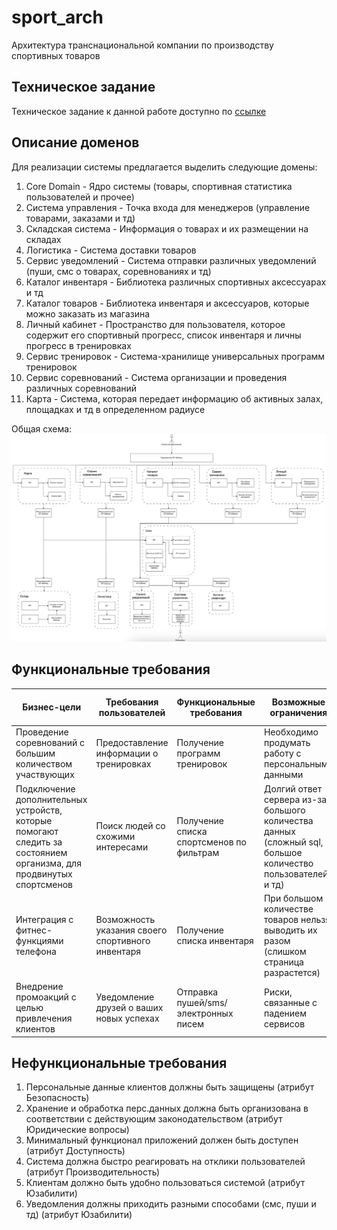 # sport_arch
Архитектура транснациональной компании по производству спортивных товаров

## Техническое задание
Техническое задание к данной работе доступно по [ссылке](/TechnicalTask/TechTask.md)

## Описание доменов
Для реализации системы предлагается выделить следующие домены:
1. Core Domain - Ядро системы (товары, спортивная статистика пользователей и прочее)
2. Система управления - Точка входа для менеджеров (управление товарами, заказами и тд)
3. Складская система - Информация о товарах и их размещении на складах
4. Логистика - Система доставки товаров
5. Сервис уведомлений - Система отправки различных уведомлений (пуши, смс о товарах, соревнованиях и тд)
6. Каталог инвентаря - Библиотека различных спортивных аксессуарах и тд
7. Каталог товаров - Библиотека инвентаря и аксессуаров, которые можно заказать из магазина
8. Личный кабинет - Пространство для пользователя, которое содержит его спортивный прогресс, список инвентаря и личны прогресс в тренировках
9. Сервис тренировок - Система-хранилище универсальных программ тренировок
10. Сервис соревнований - Система организации и проведения различных соревнований
11. Карта - Система, которая передает информацию об активных залах, площадках и тд в определенном радиусе

Общая схема:
![Общая схема доменов](/Img/scheme.png)

## Функциональные требования

| Бизнес-цели                                                                                                         | Требования пользователей                          | Функциональные требования                | Возможные ограничения                                                                                      | Зависимости от других систем                    |
|---------------------------------------------------------------------------------------------------------------------|---------------------------------------------------|------------------------------------------|------------------------------------------------------------------------------------------------------------|-------------------------------------------------|
| Проведение соревнований с большим количеством участвующих                                                           | Предоставление информации о тренировках           | Получение программ тренировок            | Необходимо продумать работу с персональными данными                                                        | Контракты и виды взаимодействия между сервисами |
| Подключение дополнительных устройств, которые помогают следить за состоянием организма, для продвинутых спортсменов | Поиск людей со схожими интересами                 | Получение списка спортсменов по фильтрам | Долгий ответ сервера из-за большого количества данных (сложный sql, большое количество пользователей и тд) |                                                 |
| Интеграция с фитнес-функциями телефона                                                                              | Возможность указания своего спортивного инвентаря | Получение списка инвентаря               | При большом количестве товаров нельзя выводить их разом (слишком страница разрастется)                     |                                                 |
| Внедрение промоакций с целью привлечения клиентов                                                                   | Уведомление друзей о ваших новых успехах          | Отправка пушей/sms/электронных писем     | Риски, связанные с падением сервисов                                                                       |                                                 |

## Нефункциональные требования
1. Персональные данные клиентов должны быть защищены (атрибут Безопасность)
2. Хранение и обработка перс.данных должна быть организована в соответствии с действующим законодательством (атрибут Юридические вопросы)
3. Минимальный функционал приложений должен быть доступен (атрибут Доступность)
4. Система должна быстро реагировать на отклики пользователей (атрибут Производительность)
5. Клиентам должно быть удобно пользоваться системой (атрибут Юзабилити)
6. Уведомления должны приходить разными способами (смс, пуши и тд) (атрибут Юзабилити)